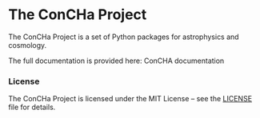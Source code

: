 # The ConCHa Project

The ConCHa Project is a set of Python packages for astrophysics and cosmology.

The full documentation is provided here: ConCHA documentation


### License
The ConCHa Project is licensed under the MIT License – see the [LICENSE](./LICENSE) file for details.

